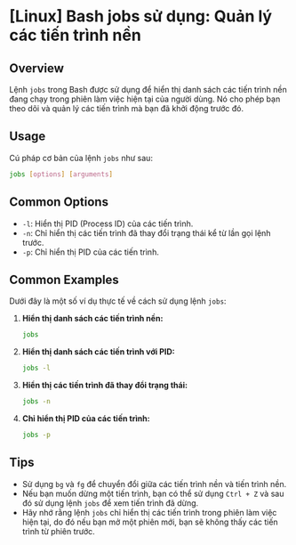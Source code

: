 # [Linux] Bash jobs sử dụng: Quản lý các tiến trình nền

## Overview
Lệnh `jobs` trong Bash được sử dụng để hiển thị danh sách các tiến trình nền đang chạy trong phiên làm việc hiện tại của người dùng. Nó cho phép bạn theo dõi và quản lý các tiến trình mà bạn đã khởi động trước đó.

## Usage
Cú pháp cơ bản của lệnh `jobs` như sau:
```bash
jobs [options] [arguments]
```

## Common Options
- `-l`: Hiển thị PID (Process ID) của các tiến trình.
- `-n`: Chỉ hiển thị các tiến trình đã thay đổi trạng thái kể từ lần gọi lệnh trước.
- `-p`: Chỉ hiển thị PID của các tiến trình.

## Common Examples
Dưới đây là một số ví dụ thực tế về cách sử dụng lệnh `jobs`:

1. **Hiển thị danh sách các tiến trình nền:**
   ```bash
   jobs
   ```

2. **Hiển thị danh sách các tiến trình với PID:**
   ```bash
   jobs -l
   ```

3. **Hiển thị các tiến trình đã thay đổi trạng thái:**
   ```bash
   jobs -n
   ```

4. **Chỉ hiển thị PID của các tiến trình:**
   ```bash
   jobs -p
   ```

## Tips
- Sử dụng `bg` và `fg` để chuyển đổi giữa các tiến trình nền và tiến trình nền.
- Nếu bạn muốn dừng một tiến trình, bạn có thể sử dụng `Ctrl + Z` và sau đó sử dụng lệnh `jobs` để xem tiến trình đã dừng.
- Hãy nhớ rằng lệnh `jobs` chỉ hiển thị các tiến trình trong phiên làm việc hiện tại, do đó nếu bạn mở một phiên mới, bạn sẽ không thấy các tiến trình từ phiên trước.